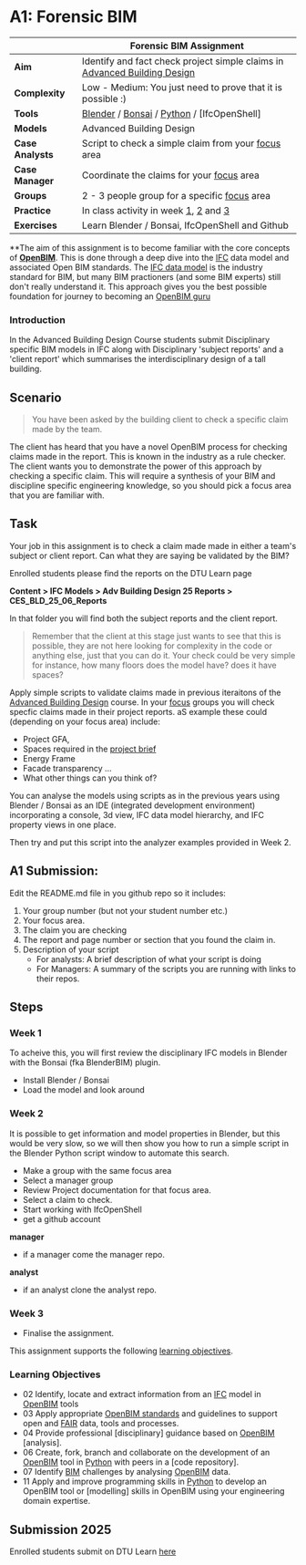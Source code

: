 # A1: Forensic BIM

| | Forensic BIM Assignment  |
| --- | ----- |
| **Aim**|  Identify and fact check project simple claims in [Advanced Building Design]  |
| **Complexity**| Low - Medium: You just need to prove that it is possible :)  |
| **Tools** |  [Blender] / [Bonsai] / [Python] / [IfcOpenShell]  |
| **Models** |  Advanced Building Design |
| **Case Analysts** | Script to check a simple claim from your  [focus] area |
| **Case Manager** | Coordinate the claims for your [focus] area |
| **Groups** |  2 - 3 people group for a specific [focus] area|
| **Practice** | In class activity in week [1], [2] and [3] |
| **Exercises** | Learn Blender / Bonsai, IfcOpenShell and Github |

**The aim of this assignment is to become familiar with the core concepts of **[OpenBIM]**. This is done through a deep dive into the [IFC] data model and associated Open BIM standards. The [IFC data model] is the industry standard for BIM, but many BIM practioners (and some BIM experts) still don't really understand it. This approach gives you the best possible foundation for journey to becoming an [OpenBIM guru]

### Introduction
In the Advanced Building Design Course students submit Disciplinary specific BIM models in IFC along with Disciplinary 'subject reports' and a 'client report' which summarises the interdisciplinary design of a tall building.

## Scenario
>You have been asked by the building client to check a specific claim made by the team.

The client has heard that you have a novel OpenBIM process for checking claims made in the report. This is known in the industry as a rule checker. The client wants you to demonstrate the power of this approach by checking a specific claim. This will require a synthesis of your BIM and discipline specific engineering knowledge, so you should pick a focus area that you are familiar with.

## Task
Your job in this assignment is to check a claim made made in either a team's subject or client report. Can what they are saying be validated by the BIM?

Enrolled students please find the reports on the DTU Learn page 

**Content > IFC Models > Adv Building Design 25 Reports > CES_BLD_25_06_Reports**

In that folder you will find both the subject reports and the client report.

> Remember that the client at this stage just wants to see that this is possible, they are not here looking for complexity in the code or anything else, just that you can do it. Your check could be very simple for instance, how many floors does the model have? does it have spaces?

Apply simple scripts to validate claims made in previous iteraitons of the [Advanced Building Design] course. In your [focus] groups you will check specfic claims made in their project reports. aS example these could (depending on your focus area) include: 
* Project GFA,
* Spaces required in the [project brief]
* Energy Frame
* Facade transparency ...
* What other things can you think of?

You can analyse the models using scripts as in the previous years using Blender / Bonsai as an IDE (integrated development environment) incorporating a console, 3d view, IFC data model hierarchy, and IFC property views in one place.

Then try and put this script into the analyzer examples provided in Week 2.

## A1 Submission:

Edit the README.md file in you github repo so it includes:

1. Your group number (but not your student number etc.)
2. Your focus area.
3. The claim you are checking
4. The report and page number or section that you found the claim in.
5. Description of your script
    * For analysts: A brief description of what your script is doing
    * For Managers: A summary of the scripts you are running with links to their repos.

## Steps

### Week 1
To acheive this, you will first review the disciplinary IFC models in Blender with the Bonsai (fka BlenderBIM) plugin.
* Install Blender / Bonsai
* Load the model and look around

### Week 2
It is possible to get information and model properties in Blender, but this would be very slow, so we will then show you how to run a simple script in the Blender Python script window to automate this search.
* Make a group with the same focus area
* Select a manager group
* Review Project documentation for that focus area.
* Select a claim to check.
* Start working with IfcOpenShell
* get a github account

**manager**

* if a manager come the manager repo.

**analyst**
* if an analyst clone the analyst repo.

### Week 3
* Finalise the assignment.

This assignment supports the following [learning objectives].

### Learning Objectives
* 02 Identify, locate and extract information from an [IFC] model in [OpenBIM] tools
* 03 Apply appropriate [OpenBIM standards] and guidelines to support open and [FAIR] data, tools and processes.
* 04 Provide professional [disciplinary] guidance based on [OpenBIM] [analysis].
* 06 Create, fork, branch and collaborate on the development of an [OpenBIM] tool in [Python] with peers in a [code repository].
* 07 Identify [BIM] challenges by analysing [OpenBIM] data.
* 11 Apply and improve programming skills in [Python] to develop an OpenBIM tool or [modelling] skills in OpenBIM using your engineering domain expertise.

## Submission 2025
Enrolled students submit on DTU Learn [here](https://learn.inside.dtu.dk/d2l/lms/dropbox/user/folders_list.d2l?ou=215344&isprv=0)

<!-- links --> 

[1]: /Schedule/01.md
[2]: /Schedule/02.md
[3]: /Schedule/03.md

[Advanced Building Design]: /41946/

[project brief]: /41936/Project/index.md

[OpenBIM Guru]: /Roles/Guru.md

[BIM]: /Concepts/BIM.md
[Blender]: /Concepts/Blender.md
[Bonsai]: /Concepts/Bonsai/index.md
[Python]: /Concepts/Python.md

[FAIR]: /Concepts/FAIR.md
[IFC]: /Concepts/IFC.md
[IFC data model]: /Concepts/IFC.md

[focus]: /Focus/index.md
[learning objectives]: /LearningObjectives.md

[OpenBIM]: /Concepts/OpenBIM.md
[OpenBIM standards]: /Concepts/Standards.md


<!--
### 3) Choose the relevant model from the Stanford / Skylab models
* Download the [Stanford models](https://learn.inside.dtu.dk/d2l/le/content/167582/Home) or Skylab models (on Learn -> "IFC Models" -> "Stanford models" - *Enrolled Students Only*
* Select the model that best represents your focus area.

### 4) Convert the IFC to an Excel work book using the IFA tool
[IFA Tool](/Concepts/IFCFileAnalyzer)

* Install IFA
* generate the spreadsheet

What you choose to represent in your dashboard is up to you, but it should match the focus area and use case you have chosen. Think about what information would be necessary to solve your use case.

You could consider trying to represent:

* areas of the building,

* quantities of materials,

* could you estimate cost? - if so how?

* what else can you find in the IFC data that you could use in your dashboard?

### 6.a) Add a sentence about your use case at the top of your dashboard. Concider how the information you're showing supports your use case.

### 7) Submission

Your group must submit your modified excel including the dashboard sheet as the first sheet in the workbook.

You are not submitting any reports with this, so make sure that your dashboard is easy to understand - how do we know what we are looking at, and what you tried to do?

-->
